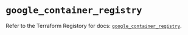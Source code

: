 # `google_container_registry`

Refer to the Terraform Registory for docs: [`google_container_registry`](https://registry.terraform.io/providers/hashicorp/google-beta/5.26.0/docs/resources/google_container_registry).

